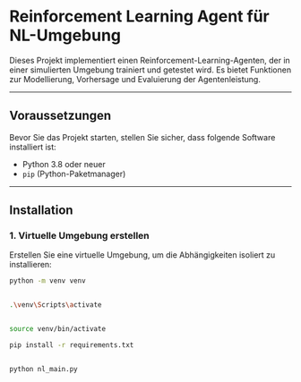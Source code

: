 # Reinforcement Learning Agent für NL-Umgebung

Dieses Projekt implementiert einen Reinforcement-Learning-Agenten, der in einer simulierten Umgebung trainiert und getestet wird. Es bietet Funktionen zur Modellierung, Vorhersage und Evaluierung der Agentenleistung.

---

## Voraussetzungen

Bevor Sie das Projekt starten, stellen Sie sicher, dass folgende Software installiert ist:

- Python 3.8 oder neuer
- `pip` (Python-Paketmanager)

---

## Installation

### 1. Virtuelle Umgebung erstellen

Erstellen Sie eine virtuelle Umgebung, um die Abhängigkeiten isoliert zu installieren:

```bash
python -m venv venv


.\venv\Scripts\activate


source venv/bin/activate

pip install -r requirements.txt


python nl_main.py
